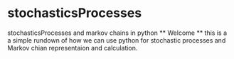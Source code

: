 # stochasticsProcesses
stochasticsProcesses and markov chains in python 
** Welcome **
this is a a simple rundown of how we can use python for stochastic processes and Markov chian representaion and calculation.
